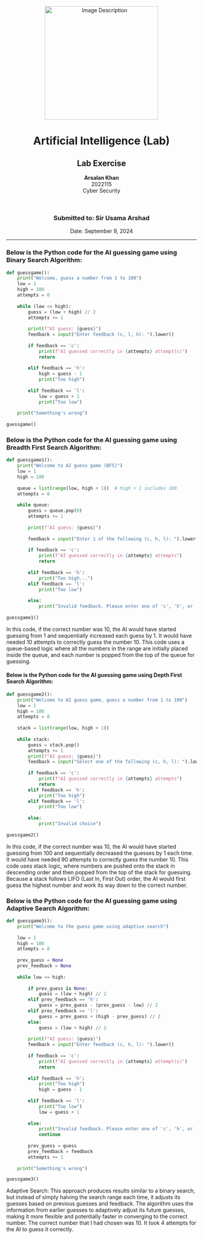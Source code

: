 <!-- Centered content -->
<div align="center">
  <!-- Image -->
  <img src="https://github.com/user-attachments/assets/aa697654-16be-4b74-9d79-e035dc95833d" alt="Image Description" width="300px">
  
  <!-- Title and Information -->
  <h1>Artificial Intelligence (Lab)</h1>
  <h2>Lab Exercise</h2>
  <p><strong>Arsalan Khan</strong><br>2022115<br>Cyber Security</p>
  <br>
  <h3>Submitted to: Sir Usama Arshad</h3>
  <p>Date: September 9, 2024</p>
</div>

<!-- Separator -->
<hr>

<!-- Code Block 1 -->
<h3>Below is the Python code for the AI guessing game using Binary Search Algorithm:</h3>

```python
def guessgame():
    print("Welcome, guess a number from 1 to 100")
    low = 1
    high = 100
    attempts = 0
    
    while (low <= high):
        guess = (low + high) // 2
        attempts += 1
        
        print(f"AI guess: {guess}")
        feedback = input("Enter feedback (c, l, h): ").lower()
        
        if feedback == 'c':
            print(f"AI guessed correctly in {attempts} attempt(s)")
            return
    
        elif feedback == 'h':
            high = guess - 1
            print("Too high")
        
        elif feedback == 'l':
            low = guess + 1
            print("Too low")
        
    print("Something's wrong")
    
guessgame()
```
<!-- Code Block 2 -->
<h3>Below is the Python code for the AI guessing game using Breadth First Search Algorithm:</h3>

```python
def guessgame1():
    print("Welcome to AI guess game (BFS)")
    low = 1
    high = 100
    
    queue = list(range(low, high + 1))  # high + 1 includes 100
    attempts = 0
    
    while queue:
        guess = queue.pop(0)
        attempts += 1
        
        print(f"AI guess: {guess}")
        
        feedback = input("Enter 1 of the following (c, h, l): ").lower()
        
        if feedback == 'c':
            print(f"AI guessed correctly in {attempts} attempts")
            return
        
        elif feedback == 'h':
            print("Too high...")
        elif feedback == 'l':
            print("Too low")
        
        else:
            print("Invalid feedback. Please enter one of 'c', 'h', or 'l'")
        
guessgame1()
```

<p>In this code, if the correct number was 10, the AI would have started guessing from 1 and sequentially increased each guess by 1. It would have needed 10 attempts to correctly guess the number 10. This code uses a queue-based logic where all the numbers in the range are initially placed inside the queue, and each number is popped from the top of the queue for guessing.</p>

<!-- Code Block 3 -->
<h4>Below is the Python code for the AI guessing game using Depth First Search Algorithm:</h4>

```python
def guessgame2():
    print("Welcome to AI guess game, guess a number from 1 to 100")
    low = 1 
    high = 100
    attempts = 0
    
    stack = list(range(low, high + 1))
    
    while stack:
        guess = stack.pop()
        attempts += 1
        print(f"AI guess: {guess}")
        feedback = input("Select one of the following (c, h, l): ").lower()
        
        if feedback == 'c':
            print(f"AI guessed correctly in {attempts} attempts")
            return
        elif feedback == 'h':
            print("Too high")
        elif feedback == 'l':
            print("Too low")
        
        else:
            print("Invalid choice")
        
guessgame2()
```

<p>In this code, if the correct number was 10, the AI would have started guessing from 100 and sequentially decreased the guesses by 1 each time. It would have needed 90 attempts to correctly guess the number 10. This code uses stack logic, where numbers are pushed onto the stack in descending order and then popped from the top of the stack for guessing. Because a stack follows LIFO (Last In, First Out) order, the AI would first guess the highest number and work its way down to the correct number.</p>

<!-- Code Block 4 -->
<h3>Below is the Python code for the AI guessing game using Adaptive Search Algorithm:</h3>

```python
def guessgame3():
    print("Welcome to the guess game using adaptive search")
    
    low = 1
    high = 100
    attempts = 0
    
    prev_guess = None
    prev_feedback = None
    
    while low <= high:
        
        if prev_guess is None:
            guess = (low + high) // 2
        elif prev_feedback == 'h':
            guess = prev_guess - (prev_guess - low) // 2
        elif prev_feedback == 'l':
            guess = prev_guess + (high - prev_guess) // 2
        else:
            guess = (low + high) // 2
        
        print(f"AI guess: {guess}")
        feedback = input("Enter feedback (c, h, l): ").lower()
        
        if feedback == 'c':
            print(f"AI guessed correctly in {attempts} attempt(s)")
            return
        
        elif feedback == 'h':
            print("Too high")
            high = guess - 1
            
        elif feedback == 'l':
            print("Too low")
            low = guess + 1
        
        else:
            print("Invalid feedback. Please enter one of 'c', 'h', or 'l'")
            continue  
        
        prev_guess = guess
        prev_feedback = feedback
        attempts += 1
    
    print("Something's wrong")

guessgame3()
```

<p>Adaptive Search: This approach produces results similar to a binary search, but instead of simply halving the search range each time, it adjusts its guesses based on previous guesses and feedback. The algorithm uses the information from earlier guesses to adaptively adjust its future guesses, making it more flexible and potentially faster in converging to the correct number. The correct number that I had chosen was 10. It took 4 attempts for the AI to guess it correctly.</p>
